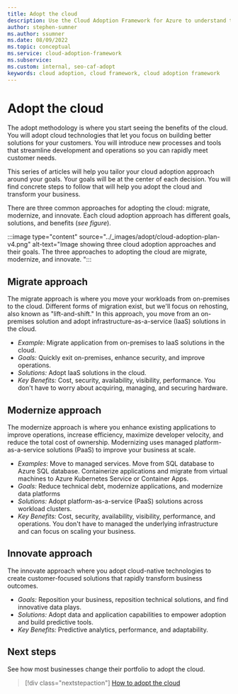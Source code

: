 ```yaml
---
title: Adopt the cloud
description: Use the Cloud Adoption Framework for Azure to understand the adoption horizons necessary to identify and prioritize, based on your adoption goals.
author: stephen-sumner
ms.author: ssumner
ms.date: 08/09/2022
ms.topic: conceptual
ms.service: cloud-adoption-framework
ms.subservice:
ms.custom: internal, seo-caf-adopt
keywords: cloud adoption, cloud framework, cloud adoption framework
---
```


# Adopt the cloud

The adopt methodology is where you start seeing the benefits of the cloud. You will adopt cloud technologies that let you focus on building better solutions for your customers. You will introduce new processes and tools that streamline development and operations so you can rapidly meet customer needs.

This series of articles will help you tailor your cloud adoption approach around your goals. Your goals will be at the center of each decision. You will find concrete steps to follow that will help you adopt the cloud and transform your business.

There are three common approaches for adopting the cloud: migrate, modernize, and innovate. Each cloud adoption approach has different goals, solutions, and benefits (*see figure*).

:::image type="content" source="../_images/adopt/cloud-adoption-plan-v4.png" alt-text="Image showing three cloud adoption approaches and their goals. The three approaches to adopting the cloud are migrate, modernize, and innovate. ":::


## Migrate approach

The migrate approach is where you move your workloads from on-premises to the cloud. Different forms of migration exist, but we'll focus on rehosting, also known as "lift-and-shift." In this approach, you move from an on-premises solution and adopt infrastructure-as-a-service (IaaS) solutions in the cloud.

- *Example:* Migrate application from on-premises to IaaS solutions in the cloud.
- *Goals:* Quickly exit on-premises, enhance security, and improve operations.
- *Solutions:* Adopt IaaS solutions in the cloud.
- *Key Benefits:* Cost, security, availability, visibility, performance. You don't have to worry about acquiring, managing, and securing hardware.

## Modernize approach

The modernize approach is where you enhance existing applications to improve operations, increase efficiency, maximize developer velocity, and reduce the total cost of ownership. Modernizing uses managed platform-as-a-service solutions (PaaS) to improve your business at scale.

- *Examples*: Move to managed services. Move from SQL database to Azure SQL database. Containerize applications and migrate from virtual machines to Azure Kubernetes Service or Container Apps.
- *Goals:* Reduce technical debt, modernize applications, and modernize data platforms
- *Solutions:* Adopt platform-as-a-service (PaaS) solutions across workload clusters.
- *Key Benefits:* Cost, security, availability, visibility, performance, and operations. You don't have to managed the underlying infrastructure and can focus on scaling your business.

## Innovate approach

The innovate approach where you adopt cloud-native technologies to create customer-focused solutions that rapidly transform business outcomes.

- *Goals:* Reposition your business, reposition technical solutions, and find innovative data plays.
- *Solutions:* Adopt data and application capabilities to empower adoption and build predictive tools.
- *Key Benefits:* Predictive analytics, performance, and adaptability.

## Next steps

See how most businesses change their portfolio to adopt the cloud.

> [!div class="nextstepaction"]
> [How to adopt the cloud](../adopt/how-to-adopt-the-cloud.md)
